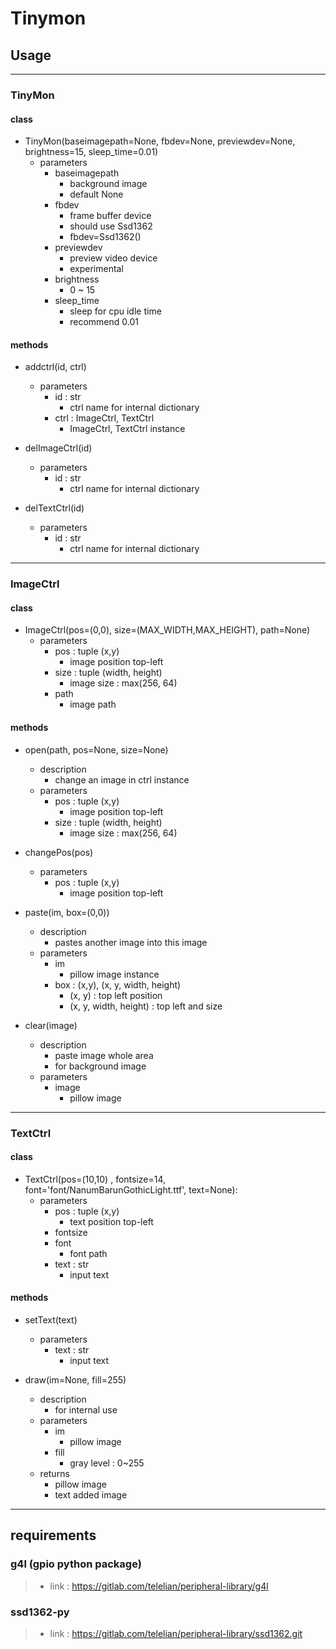 # Tinymon

## Usage

------------------------------------------------------------------------------

### **TinyMon**

#### class

- TinyMon(baseimagepath=None, fbdev=None, previewdev=None, brightness=15, sleep_time=0.01)
  - parameters
    - baseimagepath
      - background image
      - default None
    - fbdev
      - frame buffer device
      - should use Ssd1362
      - fbdev=Ssd1362()
    - previewdev
      - preview video device
      - experimental
    - brightness
      - 0 ~ 15
    - sleep_time
      - sleep for cpu idle time
      - recommend 0.01

#### methods

- addctrl(id, ctrl)
  - parameters
    - id : str
      - ctrl name for internal dictionary
    - ctrl : ImageCtrl, TextCtrl
      - ImageCtrl, TextCtrl instance

- delImageCtrl(id)
  - parameters
    - id : str
      - ctrl name for internal dictionary
- delTextCtrl(id)
  - parameters
    - id : str
      - ctrl name for internal dictionary

------------------------------------------------------------------------------

### **ImageCtrl**

#### class

- ImageCtrl(pos=(0,0), size=(MAX_WIDTH,MAX_HEIGHT), path=None)
  - parameters
    - pos : tuple (x,y)
      - image position top-left
    - size : tuple (width, height)
      - image size : max(256, 64)
    - path
      - image path

#### methods

- open(path, pos=None, size=None)
  - description
    - change an image in ctrl instance
  - parameters
    - pos : tuple (x,y)
      - image position top-left
    - size : tuple (width, height)
      - image size : max(256, 64)

- changePos(pos)
  - parameters
    - pos : tuple (x,y)
      - image position top-left

- paste(im, box=(0,0))
  - description
    - pastes another image into this image
  - parameters
    - im
      - pillow image instance
    - box : (x,y), (x, y, width, height)
      - (x, y) : top left position
      - (x, y, width, height) : top left and size

- clear(image)
  - description
    - paste image whole area
    - for background image
  - parameters
    - image
      - pillow image

------------------------------------------------------------------------------

### **TextCtrl**

#### class

- TextCtrl(pos=(10,10) , fontsize=14, font='font/NanumBarunGothicLight.ttf', text=None):
  - parameters
    - pos : tuple (x,y)
      - text position top-left
    - fontsize
    - font
      - font path
    - text : str
      - input text

#### methods

- setText(text)
  - parameters
    - text : str
      - input text

- draw(im=None, fill=255)
  - description
    - for internal use
  - parameters
    - im
      - pillow image
    - fill
      - gray level : 0~255
  - returns
    - pillow image
    - text added image

------------------------------------------------------------------------------

## requirements

### g4l (gpio python package)

>- link : <https://gitlab.com/telelian/peripheral-library/g4l>

### ssd1362-py

>- link : <https://gitlab.com/telelian/peripheral-library/ssd1362.git>
